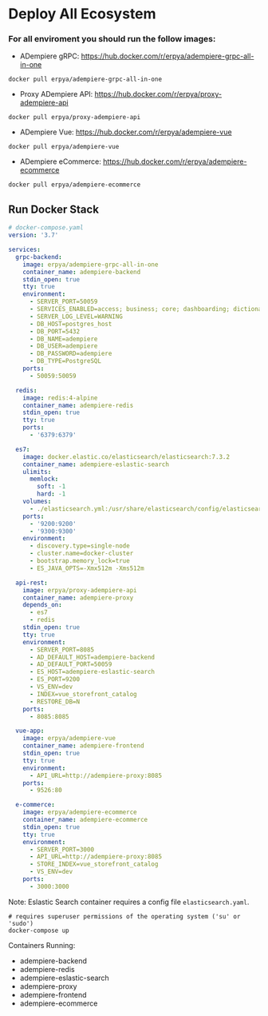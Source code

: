 # Deploy All Ecosystem

### For all enviroment you should run the follow images:

- ADempiere gRPC: https://hub.docker.com/r/erpya/adempiere-grpc-all-in-one

```shell
docker pull erpya/adempiere-grpc-all-in-one
```

- Proxy ADempiere API: https://hub.docker.com/r/erpya/proxy-adempiere-api

```shell
docker pull erpya/proxy-adempiere-api
```

- ADempiere Vue: https://hub.docker.com/r/erpya/adempiere-vue

```shell
docker pull erpya/adempiere-vue
```

- ADempiere eCommerce: https://hub.docker.com/r/erpya/adempiere-ecommerce

```shell
docker pull erpya/adempiere-ecommerce
```

## Run Docker Stack

```yaml
# docker-compose.yaml
version: '3.7'

services:
  grpc-backend:
    image: erpya/adempiere-grpc-all-in-one
    container_name: adempiere-backend
    stdin_open: true
    tty: true
    environment:
      - SERVER_PORT=50059
      - SERVICES_ENABLED=access; business; core; dashboarding; dictionary; enrollment; log; ui; workflow; store; pos; updater;
      - SERVER_LOG_LEVEL=WARNING
      - DB_HOST=postgres_host
      - DB_PORT=5432
      - DB_NAME=adempiere
      - DB_USER=adempiere
      - DB_PASSWORD=adempiere
      - DB_TYPE=PostgreSQL
    ports:
      - 50059:50059

  redis:
    image: redis:4-alpine
    container_name: adempiere-redis
    stdin_open: true
    tty: true
    ports:
      - '6379:6379'

  es7:
    image: docker.elastic.co/elasticsearch/elasticsearch:7.3.2
    container_name: adempiere-eslastic-search
    ulimits:
      memlock:
        soft: -1
        hard: -1
    volumes:
      - ./elasticsearch.yml:/usr/share/elasticsearch/config/elasticsearch.yml:ro
    ports:
      - '9200:9200'
      - '9300:9300'
    environment:
      - discovery.type=single-node
      - cluster.name=docker-cluster
      - bootstrap.memory_lock=true
      - ES_JAVA_OPTS=-Xmx512m -Xms512m

  api-rest:
    image: erpya/proxy-adempiere-api
    container_name: adempiere-proxy
    depends_on:
      - es7
      - redis
    stdin_open: true
    tty: true
    environment:
      - SERVER_PORT=8085
      - AD_DEFAULT_HOST=adempiere-backend
      - AD_DEFAULT_PORT=50059
      - ES_HOST=adempiere-eslastic-search
      - ES_PORT=9200
      - VS_ENV=dev
      - INDEX=vue_storefront_catalog
      - RESTORE_DB=N
    ports:
      - 8085:8085

  vue-app:
    image: erpya/adempiere-vue
    container_name: adempiere-frontend
    stdin_open: true
    tty: true
    environment:
      - API_URL=http://adempiere-proxy:8085
    ports:
      - 9526:80

  e-commerce:
    image: erpya/adempiere-ecommerce
    container_name: adempiere-ecommerce
    stdin_open: true
    tty: true
    environment:
      - SERVER_PORT=3000
      - API_URL=http://adempiere-proxy:8085
      - STORE_INDEX=vue_storefront_catalog
      - VS_ENV=dev
    ports:
      - 3000:3000
```

Note: Eslastic Search container requires a config file `elasticsearch.yaml`.

```shell
# requires superuser permissions of the operating system ('su' or 'sudo')
docker-compose up
```

Containers Running:

- adempiere-backend
- adempiere-redis
- adempiere-eslastic-search
- adempiere-proxy
- adempiere-frontend
- adempiere-ecommerce
